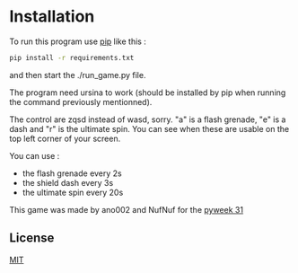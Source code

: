 # Installation

To run this program use [pip](https://pip.pypa.io/en/stable/) like this :
```bash
pip install -r requirements.txt
``` 
and then start the ./run_game.py file.

The program need ursina to work (should be installed by pip when running the command previously mentionned).

The control are zqsd instead of wasd, sorry.
"a" is a flash grenade, "e" is a dash and "r" is the ultimate spin.
You can see when these are usable on the top left corner of your screen.

You can use : 
* the flash grenade every 2s
* the shield dash every 3s
* the ultimate spin every 20s

This game was made by ano002 and NufNuf for the [pyweek 31](https://pyweek.org/31/entries/) 

## License
[MIT](https://choosealicense.com/licenses/mit/)
